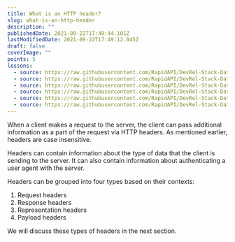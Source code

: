 ```yaml
---
title: What is an HTTP header?
slug: what-is-an-http-header
description: ""
publishedDate: 2021-09-22T17:49:44.101Z
lastModifiedDate: 2021-09-22T17:49:12.045Z
draft: false
coverImage: ""
points: 5
lessons:
  - source: https://raw.githubusercontent.com/RapidAPI/DevRel-Stack-Data/improve/lms-yt-data/learn/courses/rest-apis/modules/http-headers/lessons/01-request-headers.md
  - source: https://raw.githubusercontent.com/RapidAPI/DevRel-Stack-Data/improve/lms-yt-data/learn/courses/rest-apis/modules/http-headers/lessons/02-response-headers.md
  - source: https://raw.githubusercontent.com/RapidAPI/DevRel-Stack-Data/improve/lms-yt-data/learn/courses/rest-apis/modules/http-headers/lessons/03-representation-headers.md
  - source: https://raw.githubusercontent.com/RapidAPI/DevRel-Stack-Data/improve/lms-yt-data/learn/courses/rest-apis/modules/http-headers/lessons/04-payload-headers.md
  - source: https://raw.githubusercontent.com/RapidAPI/DevRel-Stack-Data/improve/lms-yt-data/learn/courses/rest-apis/modules/http-headers/lessons/05-content-security-policy-csp.md
  - source: https://raw.githubusercontent.com/RapidAPI/DevRel-Stack-Data/improve/lms-yt-data/learn/courses/rest-apis/modules/http-headers/lessons/06-cors.md
---
```


When a client makes a request to the server, the client can pass additional information as a part of the request via HTTP headers. As mentioned earlier, headers are case insensitive.

Headers can contain information about the type of data that the client is sending to the server. It can also contain information about authenticating a user agent with the server.

Headers can be grouped into four types based on their contexts:

1. Request headers
2. Response headers
3. Representation headers
4. Payload headers

We will discuss these types of headers in the next section.
